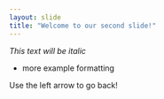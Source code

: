 ```yaml
---
layout: slide
title: "Welcome to our second slide!"
---
```

*This text will be italic*
* more example formatting

Use the left arrow to go back!
